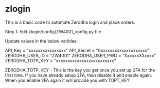 # zlogin
This is a basic code to automate Zerodha login and place orders.

Step 1:
Edit zlogin/config/ZW4001_config.py file

Update values in the below varibles.

API_Key = "xxxxxxxxxxxxxxxx"
API_Secret = "0xxxxxxxxxxxxxxxxxxxx"
ZERODHA_USER_ID = "ZW4001"
ZERODHA_USER_PWD = "XxxxxxXXxxxx"
ZERODHA_TOTP_KEY = "xxxxxxxxxxxxxxxxxxxxxxxxx"

ZERODHA_TOTP_KEY - This is the key you get once you set up 2FA for the first time.
If you have already setup 2FA, then disable it and enable again. When you enable 2FA again it will provide you with TOPT_KEY.


